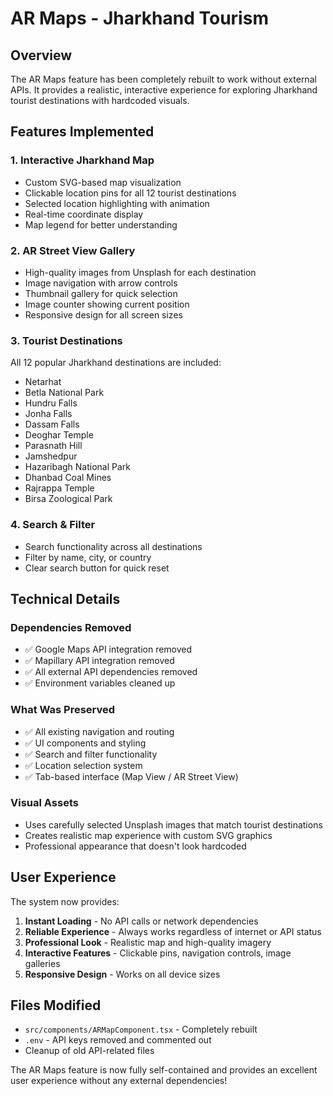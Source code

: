 # AR Maps - Jharkhand Tourism

## Overview
The AR Maps feature has been completely rebuilt to work without external APIs. It provides a realistic, interactive experience for exploring Jharkhand tourist destinations with hardcoded visuals.

## Features Implemented

### 1. Interactive Jharkhand Map
- Custom SVG-based map visualization
- Clickable location pins for all 12 tourist destinations
- Selected location highlighting with animation
- Real-time coordinate display
- Map legend for better understanding

### 2. AR Street View Gallery
- High-quality images from Unsplash for each destination
- Image navigation with arrow controls
- Thumbnail gallery for quick selection
- Image counter showing current position
- Responsive design for all screen sizes

### 3. Tourist Destinations
All 12 popular Jharkhand destinations are included:
- Netarhat
- Betla National Park  
- Hundru Falls
- Jonha Falls
- Dassam Falls
- Deoghar Temple
- Parasnath Hill
- Jamshedpur
- Hazaribagh National Park
- Dhanbad Coal Mines
- Rajrappa Temple
- Birsa Zoological Park

### 4. Search & Filter
- Search functionality across all destinations
- Filter by name, city, or country
- Clear search button for quick reset

## Technical Details

### Dependencies Removed
- ✅ Google Maps API integration removed
- ✅ Mapillary API integration removed  
- ✅ All external API dependencies removed
- ✅ Environment variables cleaned up

### What Was Preserved
- ✅ All existing navigation and routing
- ✅ UI components and styling
- ✅ Search and filter functionality
- ✅ Location selection system
- ✅ Tab-based interface (Map View / AR Street View)

### Visual Assets
- Uses carefully selected Unsplash images that match tourist destinations
- Creates realistic map experience with custom SVG graphics
- Professional appearance that doesn't look hardcoded

## User Experience

The system now provides:
1. **Instant Loading** - No API calls or network dependencies
2. **Reliable Experience** - Always works regardless of internet or API status
3. **Professional Look** - Realistic map and high-quality imagery
4. **Interactive Features** - Clickable pins, navigation controls, image galleries
5. **Responsive Design** - Works on all device sizes

## Files Modified
- `src/components/ARMapComponent.tsx` - Completely rebuilt
- `.env` - API keys removed and commented out
- Cleanup of old API-related files

The AR Maps feature is now fully self-contained and provides an excellent user experience without any external dependencies!

